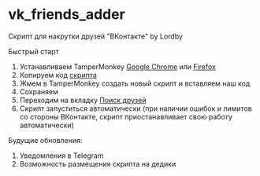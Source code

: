 # vk_friends_adder

Скрипт для накрутки друзей "ВКонтакте" by Lordby

Быстрый старт
1. Устанавливаем TamperMonkey [Google Chrome](https://chrome.google.com/webstore/detail/tampermonkey/dhdgffkkebhmkfjojejmpbldmpobfkfo?hl=ru) или [Firefox](https://addons.mozilla.org/ru/firefox/addon/tampermonkey/)
2. Копируем код [скрипта](https://github.com/PavKor45/vk_friends_adder/blob/main/main.js) 
3. Жмем в TamperMonkey создать новый скрипт и вставляем наш код
4. Сохраняем
5. Переходим на вкладку [Поиск друзей](https://vk.com/friends?act=find)
6. Скрипт запуститься автоматически (при наличии ошибок и лимитов со стороны ВКонтакте, скрипт приостанавливает свою работу автоматически)

Будущие обновления:
1. Уведомления в Telegram
2. Возможность размещения скрипта на дедики
